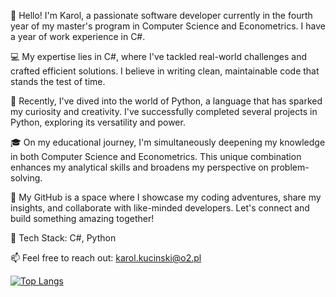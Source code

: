 👋 Hello! I'm Karol, a passionate software developer currently in the fourth year of my master's program in Computer Science and Econometrics.
I have a year of work experience in C#.

💻 My expertise lies in C#, where I've tackled real-world challenges and crafted efficient solutions. I believe in writing clean, maintainable code that stands the test of time.

🐍 Recently, I've dived into the world of Python, a language that has sparked my curiosity and creativity.
    I've successfully completed several projects in Python, exploring its versatility and power.

🎓 On my educational journey, I'm simultaneously deepening my knowledge in both Computer Science and Econometrics. 
    This unique combination enhances my analytical skills and broadens my perspective on problem-solving.

🚀 My GitHub is a space where I showcase my coding adventures, share my insights, and collaborate with like-minded developers.
    Let's connect and build something amazing together!

🔧 Tech Stack: C#, Python

📫 Feel free to reach out: karol.kucinski@o2.pl

[![Top Langs](https://github-readme-stats.vercel.app/api/top-langs/?username=KarolKucinski2001&layout=compact&hide=jupyter%20notebook)](https://github.com/KarolKucinski2001)
